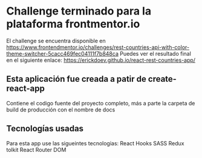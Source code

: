 # Challenge terminado para la plataforma frontmentor.io
El challenge se encuentra disponible en https://www.frontendmentor.io/challenges/rest-countries-api-with-color-theme-switcher-5cacc469fec04111f7b848ca
Puedes ver el resultado final en el siguiente enlace: https://erickdoev.github.io/react-rest-countries-app/

## Esta aplicación fue creada a patir de create-react-app
Contiene el codigo fuente del proyecto completo, más a parte la carpeta de build de producción con el nombre de docs

## Tecnologías usadas
Para esta app use las sigueintes tecnologias:
React Hooks
SASS
Redux tolkit
React Router DOM
